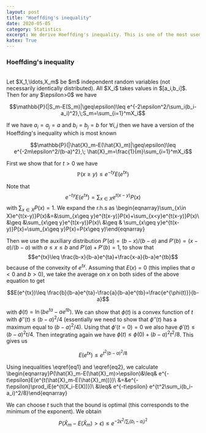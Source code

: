 ```yaml
---
layout: post
title: "Hoeffding's inequality"
date: 2020-05-05
category: Statistics
excerpt: We derive Hoeffding's inequality. This is one of the most used results in machine learning theory.
katex: True
---
```


### **Hoeffding's inequality**
<br/>
Let $X_1,\ldots,X_m$ be $m$ independent random variables (not necessarily identically distributed). All $X_i$ takes values in $[a_i,b_i]$. Then for any $\epsilon>0$ we have

$$\mathbb{P}(|S_m-E(S_m)|\geq\epsilon)\leq e^{-2\epsilon^2/\sum_i(b_i-a_i)^2},\;S_m=\sum_{i=1}^mX_i$$

If we have $a_i=a_j=a$ and $b_i=b_j=b$ for $\forall i,j$ then we have a version of the Hoeffding's inequality which is most known

$$\mathbb{P}(|\hat{X}_m-E(\hat{X}_m)|\geq\epsilon)\leq e^{-2m\epsilon^2/(b-a)^2},\; \hat{X}_m=\frac{1}{m}\sum_{i=1}^mX_i$$

First we show that for $t>0$ we have
$$\mathbb{P}(x\geq y)\leq e^{-ty}E(e^{t x})\label{eq1}\tag{1}$$

Note that
$$e^{-ty}E(e^{tx})=\sum_{x\in X}e^{t(x-y)}P(x)$$
with $\sum_{x\in X}P(x)=1$. We expand the r.h.s as
\begin{eqnarray}\sum_{x\in X}e^{t(x-y)}P(x)&=&\sum_{x\geq y}e^{t(x-y)}P(x)+\sum_{x<y}e^{t(x-y)}P(x)\\
&\geq &\sum_{x\geq y}e^{t(x-y)}P(x)\\
&\geq & \sum_{x\geq y}e^{t(x-y)}P(x)=\sum_{x\geq y}P(x)=P(x\geq y)\end{eqnarray}

Then we use the auxiliary distribution $P'(a)=(b-x)/(b-a)$ and $P'(b)=(x-a)/(b-a)$ with $a\leq x\leq b$ and $P'(a)+P'(b)=1$, to show that
$$e^{tx}\leq \frac{b-x}{b-a}e^{ta}+\frac{x-a}{b-a}e^{tb}$$
because of the convexity of $e^{tx}$. Assuming that $E(x)=0$ (this implies that $a<0$ and $b>0$), we take the average on $x$ on both sides of the above equation to get

$$E(e^{tx})\leq \frac{b}{b-a}e^{ta}-\frac{a}{b-a}e^{tb}=\frac{e^{\phi(t)}}{b-a}$$

with $\phi(t)=\ln(be^{ta}-ae^{tb})$. We can show that $\phi(t)$ is a convex function of $t$ with $\phi''(t)\leq (b-a)^2/4$ (essentially we need to show that $\phi''(t)$ has a maximum equal to $(b-a)^2/4$). Using that $\phi'(t=0)=0$ we also have $\phi'(t)\leq (b-a)^2t/4$. Then integrating again we have $\phi(t)\leq \phi(0)+(b-a)^2t^2/8$. This gives us

$$E(e^{tx})\leq e^{t^2(b-a)^2/8}\label{eq2}\tag{2}$$

Using inequalities \eqref{eq1} and \eqref{eq2}, we calculate
\begin{eqnarray}P(\hat{X}_m-E(\hat{X}_m)>\epsilon)&\leq& e^{-t\epsilon}E(e^{t(\hat{X}_m-E(\hat{X}_m))})\\
&=&e^{-t\epsilon}\prod_iE(e^{t(X_i-E(X))})\\
&\leq& e^{-t\epsilon} e^{t^2\sum_i(b_i-a_i)^2/8}\end{eqnarray}

We can choose $t$ such that the bound is optimal (this corresponds to the minimum of the exponent). We obtain
$$P(\hat{X}_m-E(\hat{X}_m)>\epsilon)\leq e^{-2\epsilon^2/\sum_i(b_i-a_i)^2}$$
